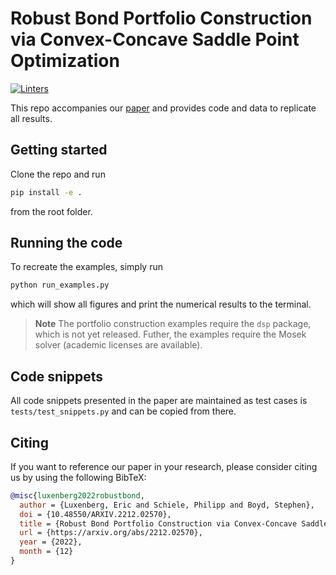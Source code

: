 # Robust Bond Portfolio Construction via Convex-Concave Saddle Point Optimization
[![Linters](https://github.com/cvxgrp/robust_bond_portfolio/actions/workflows/linter.yml/badge.svg)](https://github.com/cvxgrp/robust_bond_portfolio/actions/workflows/linter.yml)

This repo accompanies our [paper](https://arxiv.org/abs/2212.02570) and provides code and data to replicate all results.

## Getting started
Clone the repo and run
```bash
pip install -e .
```
from the root folder.

## Running the code
To recreate the examples, simply run
```bash
python run_examples.py
```
which will show all figures and print the numerical results to the terminal.

> **Note**
> The portfolio construction examples require the `dsp` package, which is not yet released. 
> Futher, the examples require the Mosek solver (academic licenses are available).

## Code snippets
All code snippets presented in the paper are maintained as test cases is `tests/test_snippets.py` and can be copied from there.

## Citing
If you want to reference our paper in your research, please consider citing us by using the following BibTeX:

```BibTeX
@misc{luxenberg2022robustbond,
  author = {Luxenberg, Eric and Schiele, Philipp and Boyd, Stephen},
  doi = {10.48550/ARXIV.2212.02570},
  title = {Robust Bond Portfolio Construction via Convex-Concave Saddle Point Optimization},
  url = {https://arxiv.org/abs/2212.02570},
  year = {2022},
  month = {12}
}
```

